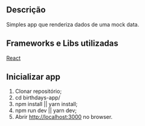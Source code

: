 ## Descrição

Simples app que renderiza dados de uma mock data.

## Frameworks e Libs utilizadas

[React](https://github.com/facebook/react/)

## Inicializar app

1) Clonar repositório;
2) cd birthdays-app/
3) npm install || yarn install;
4) npm run dev || yarn dev;
5) Abrir [http://localhost:3000](http://localhost:3000) no browser.
